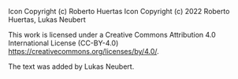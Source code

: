 Icon Copyright (c) Roberto Huertas
Icon Copyright (c) 2022 Roberto Huertas, Lukas Neubert

This work is licensed under a Creative Commons Attribution 4.0 International License (CC-BY-4.0) https://creativecommons.org/licenses/by/4.0/.

The text was added by Lukas Neubert.
